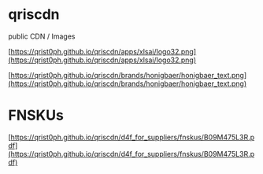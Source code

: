 # qriscdn
 public CDN / Images 

[https://qrist0ph.github.io/qriscdn/apps/xlsai/logo32.png](https://qrist0ph.github.io/qriscdn/apps/xlsai/logo32.png)

[https://qrist0ph.github.io/qriscdn/brands/honigbaer/honigbaer_text.png](https://qrist0ph.github.io/qriscdn/brands/honigbaer/honigbaer_text.png)

# FNSKUs

[https://qrist0ph.github.io/qriscdn/d4f_for_suppliers/fnskus/B09M475L3R.pdf](https://qrist0ph.github.io/qriscdn/d4f_for_suppliers/fnskus/B09M475L3R.pdf)    


